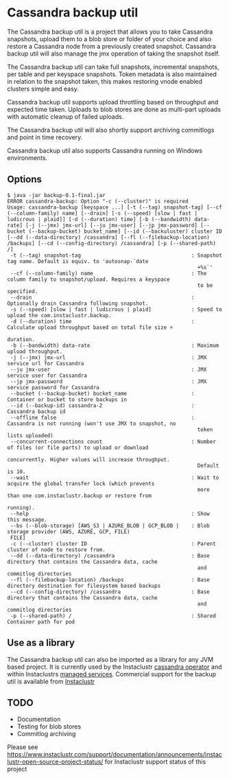 # Cassandra backup util
The Cassandra backup util is a project that allows you to take Cassandra snapshots, upload them to a blob store or folder of your choice and also restore a Cassandra node from a previously created snapshot. Cassandra backup util will also manage the jmx operation of taking the snapshot itself.

The Cassandra backup util can take full snapshots, incremental snapshots, per table and per keyspace snapshots. Token metadata is also maintained in relation to the snapshot taken, this makes restoring vnode enabled clusters simple and easy.

Cassandra backup util supports upload throttling based on throughput and expected time taken. Uploads to blob stores are done as multi-part uploads with automatic cleanup of failed uploads. 

The Cassandra backup util will also shortly support archiving commitlogs and point in time recovery.

Cassandra backup util also supports Cassandra running on Windows environments. 

## Options

```text
$ java -jar backup-0.1-final.jar
ERROR cassandra-backup: Option "-c (--cluster)" is required
Usage: cassandra-backup [keyspace ...] [-t (--tag) snapshot-tag] [--cf (--column-family) name] [--drain] [-s (--speed) [slow | fast | ludicrous | plaid]] [-d (--duration) time] [-b (--bandwidth) data-rate] [-j (--jmx) jmx-url] [--ju jmx-user] [--jp jmx-password] [--bucket (--backup-bucket) bucket_name] [--id (--backuluster) cluster ID [--dd (--data-directory) /cassandra] [--fl (--filebackup-location) /backups] [--cd (--config-directory) /cassandra] [-p (--shared-path) /]
 -t (--tag) snapshot-tag                                    : Snapshot tag name. Default is equiv. to 'autosnap-`date
                                                              +%s`'
 --cf (--column-family) name                                : The column family to snapshot/upload. Requires a keyspace
                                                              to be specified.
 --drain                                                    : Optionally drain Cassandra following snapshot.
 -s (--speed) [slow | fast | ludicrous | plaid]             : Speed to upload the com.instaclustr.backup.
 -d (--duration) time                                       : Calculate upload throughput based on total file size ÷
                                                              duration.
 -b (--bandwidth) data-rate                                 : Maximum upload throughput.
 -j (--jmx) jmx-url                                         : JMX service url for Cassandra
 --ju jmx-user                                              : JMX service user for Cassandra
 --jp jmx-password                                          : JMX service password for Cassandra
 --bucket (--backup-bucket) bucket_name                     : Container or bucket to store backups in
 --id (--backup-id) cassandra-2                             : Cassandra backup id
 --offline false                                            : Cassandra is not running (won't use JMX to snapshot, no
                                                              token lists uploaded)
 --concurrent-connections count                             : Number of files (or file parts) to upload or download
                                                              concurrently. Higher values will increase throughput.
                                                              Default is 10.
 --wait                                                     : Wait to acquire the global transfer lock (which prevents
                                                              more than one com.instaclustr.backup or restore from
                                                              running).
 --help                                                     : Show this message.
 --bs (--blob-storage) [AWS_S3 | AZURE_BLOB | GCP_BLOB |    : Blob storage provider (AWS, AZURE, GCP, FILE)
 FILE]
 -c (--cluster) cluster ID                                  : Parent cluster of node to restore from.
 --dd (--data-directory) /cassandra                         : Base directory that contains the Cassandra data, cache
                                                              and commitlog directories
 --fl (--filebackup-location) /backups                      : Base directory destination for filesystem based backups
 --cd (--config-directory) /cassandra                       : Base directory that contains the Cassandra data, cache
                                                              and commitlog directories
 -p (--shared-path) /                                       : Shared Container path for pod
```

## Use as a library
The Cassandra backup util can also be imported as a library for any JVM based project. It is currently used by the Instaclustr [cassandra operator](https://github.com/instaclustr/cassandra-operator) and within Instaclustrs [managed services](https://www.instaclustr.com). Commercial support for the backup util is available from [Instaclustr](https://www.instaclustr.com/services/cassandra-support/)

## TODO
* Documentation
* Testing for blob stores
* Commitlog archiving


Please see https://www.instaclustr.com/support/documentation/announcements/instaclustr-open-source-project-status/ for Instaclustr support status of this project
